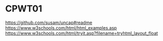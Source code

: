 # CPWT01
https://github.com/susam/uncap#readme
https://www.w3schools.com/html/html_examples.asp
https://www.w3schools.com/html/tryit.asp?filename=tryhtml_layout_float

